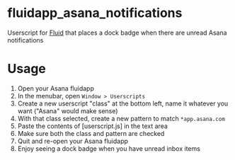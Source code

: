 # fluidapp_asana_notifications
Userscript for [Fluid](http://fluidapp.com/) that places a dock badge when there are unread Asana notifications

# Usage

1. Open your Asana fluidapp
2. In the menubar, open `Window > Userscripts`
3. Create a new userscript "class" at the bottom left, name it whatever you want ("Asana" would make sense)
4. With that class selected, create a new pattern to match `*app.asana.com`
5. Paste the contents of [userscript.js] in the text area
6. Make sure both the class and pattern are checked
7. Quit and re-open your Asana fluidapp
8. Enjoy seeing a dock badge when you have unread inbox items
